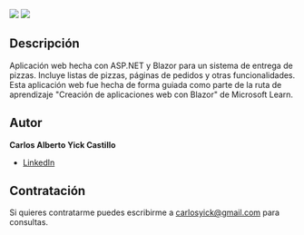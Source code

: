 ![](https://www.simplilearn.com/ice9/free_resources_article_thumb/ASP.NET_logo.jpg)
![](https://www.pragimtech.com/wp-content/uploads/2020/03/blazor-tutorial-for-beginners.png)

## Descripción ##

Aplicación web hecha con ASP.NET y Blazor para un sistema de entrega de pizzas. Incluye listas de pizzas, páginas de pedidos y otras funcionalidades. Esta aplicación web fue hecha de forma 
guiada como parte de la ruta de aprendizaje "Creación de aplicaciones web con Blazor" de Microsoft Learn.

## Autor ##
**Carlos Alberto Yick Castillo**

* [LinkedIn](https://www.linkedin.com/in/carlosyick/)

## Contratación ##
Si quieres contratarme puedes escribirme a carlosyick@gmail.com para consultas.
